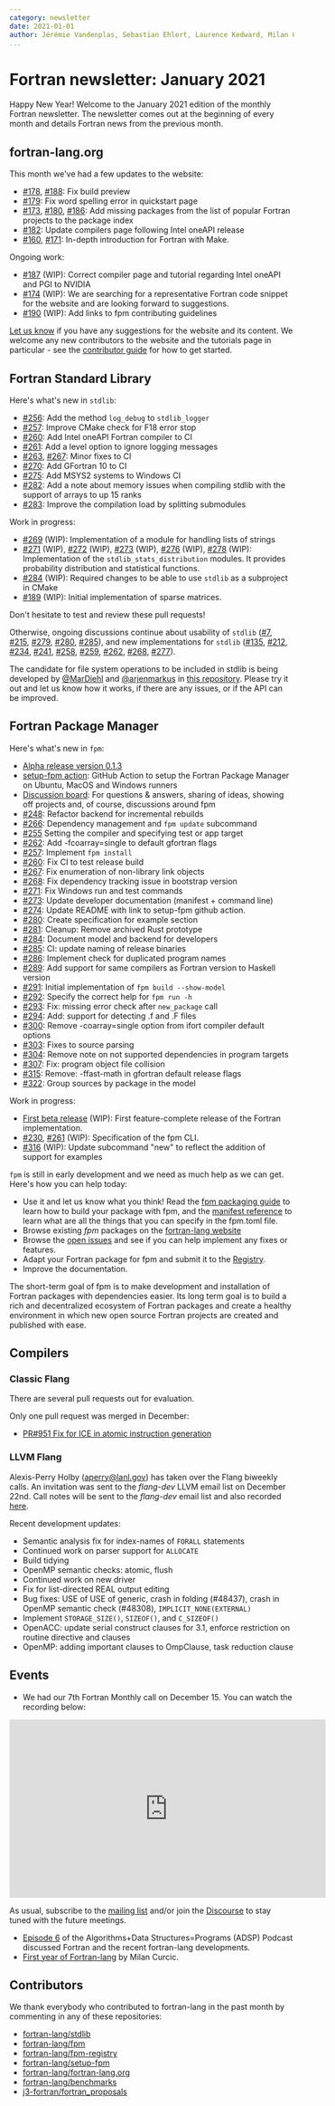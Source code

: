 ```yaml
---
category: newsletter
date: 2021-01-01
author: Jérémie Vandenplas, Sebastian Ehlert, Laurence Kedward, Milan Curcic, Gary Klimowicz, Ondřej Čertík
...
```


# Fortran newsletter: January 2021

Happy New Year!
Welcome to the January 2021 edition of the monthly Fortran newsletter.
The newsletter comes out at the beginning of every month and details
Fortran news from the previous month.

## fortran-lang.org

This month we've had a few updates to the website:

- [#178](https://github.com/fortran-lang/fortran-lang.org/pull/178),
  [#188](https://github.com/fortran-lang/fortran-lang.org/pull/188):
  Fix build preview
- [#179](https://github.com/fortran-lang/fortran-lang.org/pull/179):
  Fix word spelling error in quickstart page
- [#173](https://github.com/fortran-lang/fortran-lang.org/pull/173),
  [#180](https://github.com/fortran-lang/fortran-lang.org/pull/180),
  [#186](https://github.com/fortran-lang/fortran-lang.org/pull/186):
  Add missing packages from the list of popular Fortran projects to the package index
- [#182](https://github.com/fortran-lang/fortran-lang.org/pull/182):
  Update compilers page following Intel oneAPI release
- [#160](https://github.com/fortran-lang/fortran-lang.org/pull/160),
  [#171](https://github.com/fortran-lang/fortran-lang.org/pull/171):
  In-depth introduction for Fortran with Make.

Ongoing work:

- [#187](https://github.com/fortran-lang/fortran-lang.org/pull/187) (WIP):
  Correct compiler page and tutorial regarding Intel oneAPI and PGI to NVIDIA
- [#174](https://github.com/fortran-lang/fortran-lang.org/issues/174) (WIP):
  We are searching for a representative Fortran code snippet for the website and are looking forward to suggestions.
- [#190](https://github.com/fortran-lang/fortran-lang.org/pull/190) (WIP):
  Add links to fpm contributing guidelines

[Let us know](https://github.com/fortran-lang/fortran-lang.org/issues) if you have any suggestions for the website and its content.
We welcome any new contributors to the website and the tutorials page in particular - see the [contributor guide](https://github.com/fortran-lang/fortran-lang.org/blob/HEAD/CONTRIBUTING.md) for how to get started.

## Fortran Standard Library

Here's what's new in `stdlib`:

- [#256](https://github.com/fortran-lang/stdlib/pull/256): Add the method `log_debug` to `stdlib_logger`
- [#257](https://github.com/fortran-lang/stdlib/pull/257): Improve CMake check for F18 error stop
- [#260](https://github.com/fortran-lang/stdlib/pull/260): Add Intel oneAPI Fortran compiler to CI
- [#261](https://github.com/fortran-lang/stdlib/pull/261): Add a level option to ignore logging messages
- [#263](https://github.com/fortran-lang/stdlib/pull/263),
  [#267](https://github.com/fortran-lang/stdlib/pull/267): Minor fixes to CI
- [#270](https://github.com/fortran-lang/stdlib/pull/270): Add GFortran 10 to CI
- [#275](https://github.com/fortran-lang/stdlib/pull/275): Add MSYS2 systems to Windows CI
- [#282](https://github.com/fortran-lang/stdlib/pull/282): Add a note about memory issues when compiling stdlib with the support of arrays to up 15 ranks
- [#283](https://github.com/fortran-lang/stdlib/pull/283): Improve the compilation load by splitting submodules

Work in progress:

- [#269](https://github.com/fortran-lang/stdlib/pull/269) (WIP): Implementation of a module for handling lists of strings
- [#271](https://github.com/fortran-lang/stdlib/pull/271) (WIP),
  [#272](https://github.com/fortran-lang/stdlib/pull/272) (WIP),
  [#273](https://github.com/fortran-lang/stdlib/pull/273) (WIP),
  [#276](https://github.com/fortran-lang/stdlib/pull/276) (WIP),
  [#278](https://github.com/fortran-lang/stdlib/pull/278) (WIP): Implementation of the `stdlib_stats_distribution` modules. It provides probability distribution and statistical functions.
- [#284](https://github.com/fortran-lang/stdlib/pull/284) (WIP): Required changes to be able to use `stdlib` as a subproject in CMake
- [#189](https://github.com/fortran-lang/stdlib/pull/189) (WIP): Initial implementation of sparse matrices.

Don't hesitate to test and review these pull requests!

Otherwise, ongoing discussions continue about usability of `stdlib`
([#7](https://github.com/fortran-lang/stdlib/issues/7),
[#215](https://github.com/fortran-lang/stdlib/issues/215),
[#279](https://github.com/fortran-lang/stdlib/issues/279),
[#280](https://github.com/fortran-lang/stdlib/issues/280),
[#285](https://github.com/fortran-lang/stdlib/issues/285)),
and new implementations for `stdlib`
([#135](https://github.com/fortran-lang/stdlib/issues/135),
[#212](https://github.com/fortran-lang/stdlib/issues/212),
[#234](https://github.com/fortran-lang/stdlib/issues/234),
[#241](https://github.com/fortran-lang/stdlib/issues/241),
[#258](https://github.com/fortran-lang/stdlib/issues/258),
[#259](https://github.com/fortran-lang/stdlib/issues/259),
[#262](https://github.com/fortran-lang/stdlib/issues/262),
[#268](https://github.com/fortran-lang/stdlib/issues/268),
[#277](https://github.com/fortran-lang/stdlib/issues/277)).

The candidate for file system operations to be included in stdlib is being developed by
[@MarDiehl](https://github.com/MarDiehl) and [@arjenmarkus](https://github.com/arjenmarkus)
in [this repository](https://github.com/MarDiehl/stdlib_os).
Please try it out and let us know how it works, if there are any issues, or if the API can be improved.

## Fortran Package Manager

Here's what's new in `fpm`:

- [Alpha release version 0.1.3](https://github.com/fortran-lang/fpm/releases/tag/v0.1.3)
- [setup-fpm action](https://github.com/marketplace/actions/setup-fpm):
  GitHub Action to setup the Fortran Package Manager on Ubuntu, MacOS and Windows runners
- [Discussion board](https://github.com/fortran-lang/fpm/discussions):
  For questions & answers, sharing of ideas, showing off projects and, of course, discussions around fpm
- [#248](https://github.com/fortran-lang/fpm/pull/248):
  Refactor backend for incremental rebuilds
- [#266](https://github.com/fortran-lang/fpm/pull/251):
  Dependency management and `fpm update` subcommand
- [#255](https://github.com/fortran-lang/fpm/pull/255)
  Setting the compiler and specifying test or app target
- [#262](https://github.com/fortran-lang/fpm/pull/262):
  Add -fcoarray=single to default gfortran flags
- [#257](https://github.com/fortran-lang/fpm/pull/257):
  Implement `fpm install`
- [#260](https://github.com/fortran-lang/fpm/pull/260):
  Fix CI to test release build
- [#267](https://github.com/fortran-lang/fpm/pull/267):
  Fix enumeration of non-library link objects
- [#268](https://github.com/fortran-lang/fpm/pull/268):
  Fix dependency tracking issue in bootstrap version
- [#271](https://github.com/fortran-lang/fpm/pull/271):
  Fix Windows run and test commands
- [#273](https://github.com/fortran-lang/fpm/pull/273):
  Update developer documentation (manifest + command line)
- [#274](https://github.com/fortran-lang/fpm/pull/274):
  Update README with link to setup-fpm github action.
- [#280](https://github.com/fortran-lang/fpm/pull/280):
  Create specification for example section
- [#281](https://github.com/fortran-lang/fpm/pull/281):
  Cleanup: Remove archived Rust prototype
- [#284](https://github.com/fortran-lang/fpm/pull/284):
  Document model and backend for developers
- [#285](https://github.com/fortran-lang/fpm/pull/285):
  CI: update naming of release binaries
- [#286](https://github.com/fortran-lang/fpm/pull/286):
  Implement check for duplicated program names
- [#289](https://github.com/fortran-lang/fpm/pull/289):
  Add support for same compilers as Fortran version to Haskell version
- [#291](https://github.com/fortran-lang/fpm/pull/291):
  Initial implementation of `fpm build --show-model`
- [#292](https://github.com/fortran-lang/fpm/pull/292):
  Specify the correct help for `fpm run -h`
- [#293](https://github.com/fortran-lang/fpm/pull/293):
  Fix: missing error check after `new_package` call
- [#294](https://github.com/fortran-lang/fpm/pull/294):
  Add: support for detecting .f and .F files
- [#300](https://github.com/fortran-lang/fpm/pull/300):
  Remove -coarray=single option from ifort compiler default options
- [#303](https://github.com/fortran-lang/fpm/pull/303):
  Fixes to source parsing
- [#304](https://github.com/fortran-lang/fpm/pull/304):
  Remove note on not supported dependencies in program targets
- [#307](https://github.com/fortran-lang/fpm/pull/307):
  Fix: program object file collision
- [#315](https://github.com/fortran-lang/fpm/pull/315):
  Remove: -ffast-math in gfortran default release flags
- [#322](https://github.com/fortran-lang/fpm/pull/322):
  Group sources by package in the model

Work in progress:

- [First beta release](https://github.com/fortran-lang/fpm/milestone/1) (WIP):
  First feature-complete release of the Fortran implementation.
- [#230](https://github.com/fortran-lang/fpm/pull/230),
  [#261](https://github.com/fortran-lang/fpm/pull/261) (WIP):
  Specification of the fpm CLI.
- [#316](https://github.com/fortran-lang/fpm/pull/316) (WIP):
  Update subcommand "new" to reflect the addition of support for examples

`fpm` is still in early development and we need as much help as we can get.
Here's how you can help today:

- Use it and let us know what you think! Read the [fpm packaging guide](https://github.com/fortran-lang/fpm/blob/HEAD/PACKAGING.md) to learn how to build your package with fpm, and the [manifest reference](https://github.com/fortran-lang/fpm/blob/HEAD/manifest-reference.md) to learn what are all the things that you can specify in the fpm.toml file.
- Browse existing _fpm_ packages on the [fortran-lang website](https://fortran-lang.org/packages/fpm)
- Browse the [open issues](https://github.com/fortran-lang/fpm/issues) and see if you can help implement any fixes or features.
- Adapt your Fortran package for fpm and submit it to the [Registry](https://github.com/fortran-lang/fpm-registry).
- Improve the documentation.

The short-term goal of fpm is to make development and installation of Fortran packages with dependencies easier.
Its long term goal is to build a rich and decentralized ecosystem of Fortran packages and create a healthy
environment in which new open source Fortran projects are created and published with ease.

## Compilers

### Classic Flang

There are several pull requests out for evaluation.

Only one pull request was merged in December:

- [PR#951 Fix for ICE in atomic instruction generation](https://github.com/flang-compiler/flang/pull/951)

### LLVM Flang

Alexis-Perry Holby (aperry@lanl.gov) has taken over the Flang biweekly calls.
An invitation was sent to the _flang-dev_ LLVM email list on December 22nd.
Call notes will be sent to the _flang-dev_ email list and also recorded [here](https://docs.google.com/document/d/10T-S2J3GrahpG4Ooif93NSTz2zBW0MQc_RlwHi0-afY).

Recent development updates:

- Semantic analysis fix for index-names of `FORALL` statements
- Continued work on parser support for `ALLOCATE`
- Build tidying
- OpenMP semantic checks: atomic, flush
- Continued work on new driver
- Fix for list-directed REAL output editing
- Bug fixes: USE of USE of generic, crash in folding (#48437), crash in OpenMP semantic check (#48308), `IMPLICIT_NONE(EXTERNAL)`
- Implement `STORAGE_SIZE()`, `SIZEOF()`, and `C_SIZEOF()`
- OpenACC: update serial construct clauses for 3.1, enforce restriction on routine directive and clauses
- OpenMP: adding important clauses to OmpClause, task reduction clause

## Events

- We had our 7th Fortran Monthly call on December 15.
  You can watch the recording below:

<iframe width="560" height="315" src="https://www.youtube-nocookie.com/embed/S_xQCSRlefE" frameborder="0" allow="accelerometer; autoplay; encrypted-media; gyroscope; picture-in-picture" allowfullscreen></iframe>

As usual, subscribe to the [mailing list](https://groups.io/g/fortran-lang) and/or
join the [Discourse](https://fortran-lang.discourse.group) to stay tuned with the future meetings.

- [Episode 6](https://adspthepodcast.com/2021/01/01/Episode-6.html) of the
  Algorithms+Data Structures=Programs (ADSP) Podcast discussed Fortran and
  the recent fortran-lang developments.
- [First year of Fortran-lang](https://medium.com/modern-fortran/first-year-of-fortran-lang-d8796bfa0067) by Milan Curcic.

## Contributors

We thank everybody who contributed to fortran-lang in the past month by
commenting in any of these repositories:

- [fortran-lang/stdlib](https://github.com/fortran-lang/stdlib)
- [fortran-lang/fpm](https://github.com/fortran-lang/fpm)
- [fortran-lang/fpm-registry](https://github.com/fortran-lang/fpm-registry)
- [fortran-lang/setup-fpm](https://github.com/fortran-lang/setup-fpm)
- [fortran-lang/fortran-lang.org](https://github.com/fortran-lang/fortran-lang.org)
- [fortran-lang/benchmarks](https://github.com/fortran-lang/benchmarks)
- [j3-fortran/fortran_proposals](https://github.com/j3-fortran/fortran_proposals)

<div id="gh-contributors" data-startdate="December 01 2020" data-enddate="December 31 2020" height="500px"></div>
